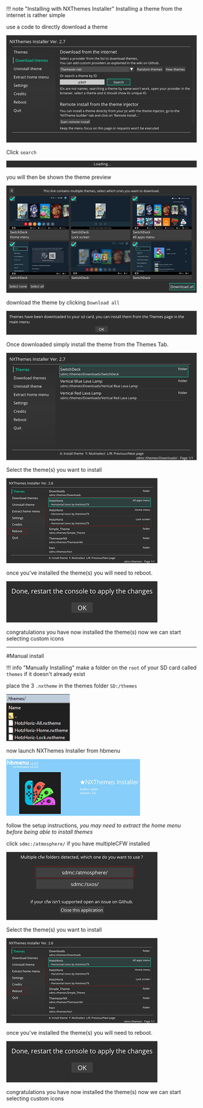 !!! note "Installing with NXThemes Installer"
	Installing a theme from the internet is rather simple

use a code to directly download a theme

![nxtheme-dl](<img/nxtheme-dl.jpg>)

Click ```search```

![nxtheme-dl](<img/nxtheme-dl1.png>)

you will then be shown the theme preview

![nxtheme-dl](<img/nxtheme-dl2.jpg>)

download the theme by clicking ```Download all```

![nxtheme-dl](<img/nxtheme-dl3.png>)

Once downloaded simply install the theme from the Themes Tab.

![nxtheme-dl](<img/nxtheme-dl4.jpg>)

Select the theme(s) you want to install

![NXThemes](<img/nxtheme2.jpg>)

once you've installed the theme(s) you will need to reboot.

![NXThemes](<img/nxtheme3.jpg>)

congratulations you have now installed the theme(s) now we can start selecting custom icons

----
#Manual install

!!! info "Manually Installing"
	make a folder on the `root` of your SD card called ```themes``` if it doesn't already exist

place the 3 ```.nxtheme``` in the themes folder `SD:/themes`

![SD-contents](<img/sdcontents2.png>)

now launch NXThemes Installer from hbmenu

![SD-contents](<img/nxthemeinst.jpg>)

follow the setup instructions, *you may need to extract the home menu before being able to install themes*

click ```sdmc:/atmosphere/``` if you have multipleCFW installed

![NXThemes](<img/nxtheme.jpg>)

Select the theme(s) you want to install

![NXThemes](<img/nxtheme2.jpg>)

once you've installed the theme(s) you will need to reboot.

![NXThemes](<img/nxtheme3.jpg>)

congratulations you have now installed the theme(s) now we can start selecting custom icons